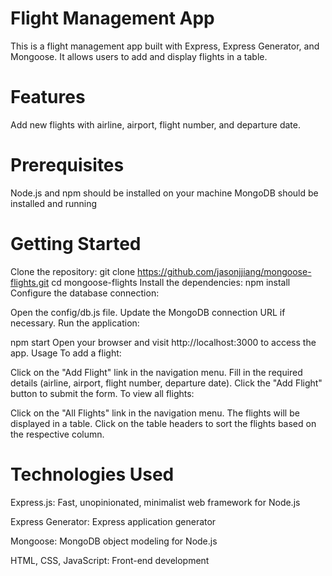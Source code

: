 # Flight Management App
This is a flight management app built with Express, Express Generator, and Mongoose. It allows users to add and display flights in a table.

# Features
Add new flights with airline, airport, flight number, and departure date.

# Prerequisites
Node.js and npm should be installed on your machine
MongoDB should be installed and running

# Getting Started
Clone the repository:
git clone https://github.com/jasonjjiang/mongoose-flights.git
cd mongoose-flights
Install the dependencies:
npm install
Configure the database connection:

Open the config/db.js file.
Update the MongoDB connection URL if necessary.
Run the application:

npm start
Open your browser and visit http://localhost:3000 to access the app.
Usage
To add a flight:

Click on the "Add Flight" link in the navigation menu.
Fill in the required details (airline, airport, flight number, departure date).
Click the "Add Flight" button to submit the form.
To view all flights:

Click on the "All Flights" link in the navigation menu.
The flights will be displayed in a table.
Click on the table headers to sort the flights based on the respective column.

# Technologies Used
Express.js: Fast, unopinionated, minimalist web framework for Node.js

Express Generator: Express application generator

Mongoose: MongoDB object modeling for Node.js

HTML, CSS, JavaScript: Front-end development


